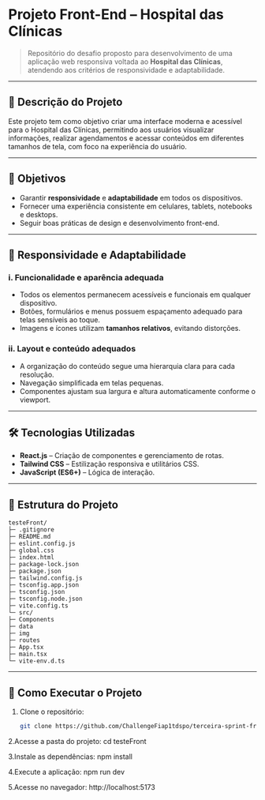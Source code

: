 # Projeto Front-End – Hospital das Clínicas

> Repositório do desafio proposto para desenvolvimento de uma aplicação web responsiva voltada ao **Hospital das Clínicas**, atendendo aos critérios de responsividade e adaptabilidade.  


---

## 📌 Descrição do Projeto
Este projeto tem como objetivo criar uma interface moderna e acessível para o Hospital das Clínicas, permitindo aos usuários visualizar informações, realizar agendamentos e acessar conteúdos em diferentes tamanhos de tela, com foco na experiência do usuário.

---

## 🎯 Objetivos
- Garantir **responsividade** e **adaptabilidade** em todos os dispositivos.
- Fornecer uma experiência consistente em celulares, tablets, notebooks e desktops.
- Seguir boas práticas de design e desenvolvimento front-end.

---

## 🎨 Responsividade e Adaptabilidade

### i. Funcionalidade e aparência adequada
- Todos os elementos permanecem acessíveis e funcionais em qualquer dispositivo.
- Botões, formulários e menus possuem espaçamento adequado para telas sensíveis ao toque.
- Imagens e ícones utilizam **tamanhos relativos**, evitando distorções.

### ii. Layout e conteúdo adequados
- A organização do conteúdo segue uma hierarquia clara para cada resolução.
- Navegação simplificada em telas pequenas.
- Componentes ajustam sua largura e altura automaticamente conforme o viewport.

---

## 🛠️ Tecnologias Utilizadas
- **React.js** – Criação de componentes e gerenciamento de rotas.
- **Tailwind CSS** – Estilização responsiva e utilitários CSS.
- **JavaScript (ES6+)** – Lógica de interação.

---

## 📁 Estrutura do Projeto

```
testeFront/
├─ .gitignore
├─ README.md
├─ eslint.config.js
├─ global.css
├─ index.html
├─ package-lock.json
├─ package.json
├─ tailwind.config.js
├─ tsconfig.app.json
├─ tsconfig.json
├─ tsconfig.node.json
├─ vite.config.ts
└─ src/
├─ Components
├─ data
├─ img
├─ routes
├─ App.tsx
├─ main.tsx
└─ vite-env.d.ts
```



---

## 🚀 Como Executar o Projeto
1. Clone o repositório:
   ```bash
   git clone https://github.com/ChallengeFiap1tdspo/terceira-sprint-front.git

2.Acesse a pasta do projeto:
cd testeFront


3.Instale as dependências:
npm install


4.Execute a aplicação:
npm run dev


5.Acesse no navegador:
http://localhost:5173